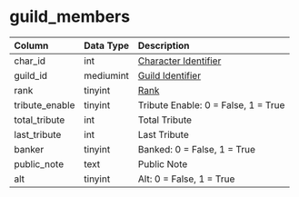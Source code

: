 # guild_members

| Column | Data Type | Description |
| :--- | :--- | :--- |
| char_id | int | [Character Identifier](../../../schema/categories/characters/character_data.md) |
| guild_id | mediumint | [Guild Identifier](guilds.md) |
| rank | tinyint | [Rank](../../../../categories/player/guild-ranks) |
| tribute_enable | tinyint | Tribute Enable: 0 = False, 1 = True |
| total_tribute | int | Total Tribute |
| last_tribute | int | Last Tribute |
| banker | tinyint | Banked: 0 = False, 1 = True |
| public_note | text | Public Note |
| alt | tinyint | Alt: 0 = False, 1 = True |

